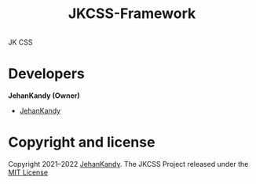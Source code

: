 <h1 align="center"> JKCSS-Framework </h1>
<p align="center"><img src=""></p>

JK CSS 

# Developers
 
 <b>JehanKandy (Owner)</b>
 
  - [JehanKandy](https://github.com/JehanKandy)


# Copyright and license

Copyright 2021–2022 [JehanKandy](https://github.com/JehanKandy). The JKCSS Project released under the [MIT License](https://github.com/JKCSS/JKCSS-Framework/blob/main/LICENSE)

